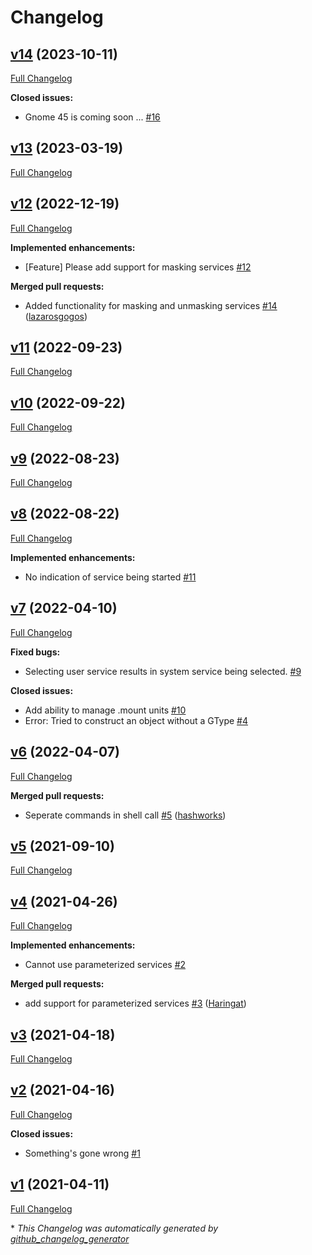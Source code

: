 # Changelog

## [v14](https://github.com/hardpixel/systemd-manager/tree/v14) (2023-10-11)

[Full Changelog](https://github.com/hardpixel/systemd-manager/compare/v13...v14)

**Closed issues:**

- Gnome 45 is coming soon ... [\#16](https://github.com/hardpixel/systemd-manager/issues/16)

## [v13](https://github.com/hardpixel/systemd-manager/tree/v13) (2023-03-19)

[Full Changelog](https://github.com/hardpixel/systemd-manager/compare/v12...v13)

## [v12](https://github.com/hardpixel/systemd-manager/tree/v12) (2022-12-19)

[Full Changelog](https://github.com/hardpixel/systemd-manager/compare/v11...v12)

**Implemented enhancements:**

- \[Feature\] Please add support for masking services [\#12](https://github.com/hardpixel/systemd-manager/issues/12)

**Merged pull requests:**

- Added functionality for masking and unmasking services [\#14](https://github.com/hardpixel/systemd-manager/pull/14) ([lazarosgogos](https://github.com/lazarosgogos))

## [v11](https://github.com/hardpixel/systemd-manager/tree/v11) (2022-09-23)

[Full Changelog](https://github.com/hardpixel/systemd-manager/compare/v10...v11)

## [v10](https://github.com/hardpixel/systemd-manager/tree/v10) (2022-09-22)

[Full Changelog](https://github.com/hardpixel/systemd-manager/compare/v9...v10)

## [v9](https://github.com/hardpixel/systemd-manager/tree/v9) (2022-08-23)

[Full Changelog](https://github.com/hardpixel/systemd-manager/compare/v8...v9)

## [v8](https://github.com/hardpixel/systemd-manager/tree/v8) (2022-08-22)

[Full Changelog](https://github.com/hardpixel/systemd-manager/compare/v7...v8)

**Implemented enhancements:**

- No indication of service being started [\#11](https://github.com/hardpixel/systemd-manager/issues/11)

## [v7](https://github.com/hardpixel/systemd-manager/tree/v7) (2022-04-10)

[Full Changelog](https://github.com/hardpixel/systemd-manager/compare/v6...v7)

**Fixed bugs:**

- Selecting user service results in system service being selected. [\#9](https://github.com/hardpixel/systemd-manager/issues/9)

**Closed issues:**

- Add ability to manage .mount units [\#10](https://github.com/hardpixel/systemd-manager/issues/10)
- Error: Tried to construct an object without a GType [\#4](https://github.com/hardpixel/systemd-manager/issues/4)

## [v6](https://github.com/hardpixel/systemd-manager/tree/v6) (2022-04-07)

[Full Changelog](https://github.com/hardpixel/systemd-manager/compare/v5...v6)

**Merged pull requests:**

- Seperate commands in shell call [\#5](https://github.com/hardpixel/systemd-manager/pull/5) ([hashworks](https://github.com/hashworks))

## [v5](https://github.com/hardpixel/systemd-manager/tree/v5) (2021-09-10)

[Full Changelog](https://github.com/hardpixel/systemd-manager/compare/v4...v5)

## [v4](https://github.com/hardpixel/systemd-manager/tree/v4) (2021-04-26)

[Full Changelog](https://github.com/hardpixel/systemd-manager/compare/v3...v4)

**Implemented enhancements:**

- Cannot use parameterized services [\#2](https://github.com/hardpixel/systemd-manager/issues/2)

**Merged pull requests:**

- add support for parameterized services [\#3](https://github.com/hardpixel/systemd-manager/pull/3) ([Haringat](https://github.com/Haringat))

## [v3](https://github.com/hardpixel/systemd-manager/tree/v3) (2021-04-18)

[Full Changelog](https://github.com/hardpixel/systemd-manager/compare/v2...v3)

## [v2](https://github.com/hardpixel/systemd-manager/tree/v2) (2021-04-16)

[Full Changelog](https://github.com/hardpixel/systemd-manager/compare/v1...v2)

**Closed issues:**

- Something's gone wrong [\#1](https://github.com/hardpixel/systemd-manager/issues/1)

## [v1](https://github.com/hardpixel/systemd-manager/tree/v1) (2021-04-11)

[Full Changelog](https://github.com/hardpixel/systemd-manager/compare/678f699c50637159f755ddd5f105289d77cb3a20...v1)



\* *This Changelog was automatically generated by [github_changelog_generator](https://github.com/github-changelog-generator/github-changelog-generator)*
